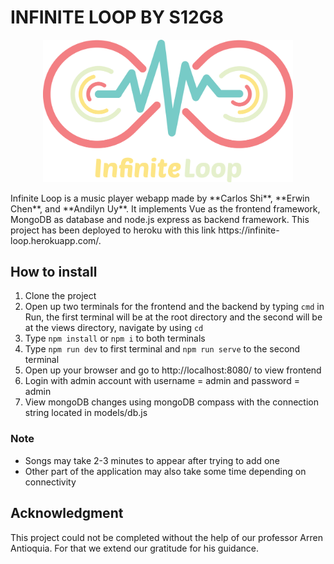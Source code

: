 # INFINITE LOOP BY S12G8
<p align="center"><img src="https://raw.githubusercontent.com/ccapdev1920T2/s12g8/master/public/images/InfiniteLoop.png" width="400px"></p>
Infinite Loop is a music player webapp made by **Carlos Shi**, **Erwin Chen**, and **Andilyn Uy**. It implements Vue as the frontend framework, MongoDB as database and node.js express as backend framework. This project has been deployed to heroku with this link https://infinite-loop.herokuapp.com/.

## How to install
1. Clone the project
2. Open up two terminals for the frontend and the backend by typing `cmd` in Run, the first terminal will be at the root directory and the second will be at the views directory, navigate by using `cd`
3. Type `npm install` or `npm i` to both terminals
4. Type `npm run dev` to first terminal and `npm run serve` to the second terminal
5. Open up your browser and go to http://localhost:8080/ to view frontend
6. Login with admin account with username = admin and password = admin
7. View mongoDB changes using mongoDB compass with the connection string located in models/db.js
### Note
- Songs may take 2-3 minutes to appear after trying to add one
- Other part of the application may also take some time depending on connectivity

## Acknowledgment
This project could not be completed without the help of our professor Arren Antioquia. For that we extend our gratitude for his guidance.

